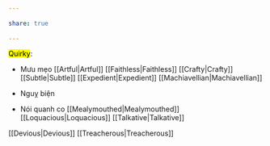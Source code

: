 ---  
share: true  
---  
<mark class="hltr-red">Quirky</mark>:  
- Mưu mẹo [[Artful|Artful]] [[Faithless|Faithless]] [[Crafty|Crafty]] [[Subtle|Subtle]] [[Expedient|Expedient]] [[Machiavellian|Machiavellian]]  
- Nguỵ biện  
- Nói quanh co [[Mealymouthed|Mealymouthed]] [[Loquacious|Loquacious]] [[Talkative|Talkative]]  
[[Devious|Devious]] [[Treacherous|Treacherous]]